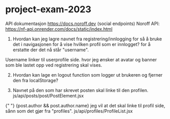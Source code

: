 # project-exam-2023

API dokumentasjon
https://docs.noroff.dev (social endpoints)
Noroff API: https://nf-api.onrender.com/docs/static/index.html

1. Hvordan kan jeg lagre navnet fra registrering/innlogging for så å bruke det i navigasjonen for å vise hvilken profil som er innlogget? for å erstatte der det nå står "username".

Username linker til userprofile side. hvor jeg ønsker at avatar og banner som ble lastet opp ved registrering skal vises.

2. Hvordan kan lage en logout function som logger ut brukeren og fjerner den fra localStorage?

3. Navnet på den som har skrevet posten skal linke til den profilen. js/api/posts/post/PostElement.jsx
<Link className="author__name mx-1">
    {" "}
    {post.author && post.author.name}
</Link>
jeg vil at det skal linke til profil side, sånn som det gjør fra "profiles". js/api/profiles/ProfileList.jsx
